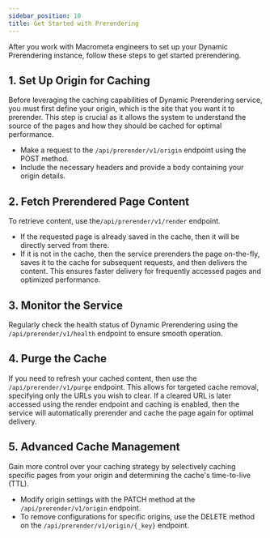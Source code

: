 ```yaml
---
sidebar_position: 10
title: Get Started with Prerendering
---
```


After you work with Macrometa engineers to set up your Dynamic Prerendering instance, follow these steps to get started prerendering.

## 1. Set Up Origin for Caching

Before leveraging the caching capabilities of Dynamic Prerendering service, you must first define your origin, which is the site that you want it to prerender. This step is crucial as it allows the system to understand the source of the pages and how they should be cached for optimal performance.

- Make a request to the `/api/prerender/v1/origin` endpoint using the POST method.
- Include the necessary headers and provide a body containing your origin details.

## 2. Fetch Prerendered Page Content

To retrieve content, use the`/api/prerender/v1/render` endpoint.

- If the requested page is already saved in the cache, then it will be directly served from there.
- If it is not in the cache, then the service prerenders the page on-the-fly, saves it to the cache for subsequent requests, and then delivers the content. This ensures faster delivery for frequently accessed pages and optimized performance.
  
## 3. Monitor the Service

Regularly check the health status of Dynamic Prerendering using the `/api/prerender/v1/health` endpoint to ensure smooth operation.

## 4. Purge the Cache

If you need to refresh your cached content, then use the `/api/prerender/v1/purge` endpoint. This allows for targeted cache removal, specifying only the URLs you wish to clear. If a cleared URL is later accessed using the render endpoint and caching is enabled, then the service will automatically prerender and cache the page again for optimal delivery.

## 5. Advanced Cache Management

Gain more control over your caching strategy by selectively caching specific pages from your origin and determining the cache's time-to-live (TTL).

- Modify origin settings with the PATCH method at the `/api/prerender/v1/origin` endpoint.
- To remove configurations for specific origins, use the DELETE method on the `/api/prerender/v1/origin/{_key}` endpoint.

